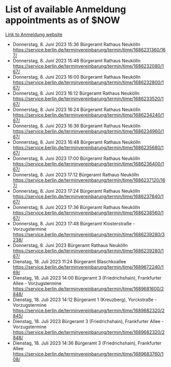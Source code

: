 # List of available Anmeldung appointments as of $NOW
[Link to Anmeldung website](https://service.berlin.de/terminvereinbarung/termin/tag.php?termin=1&anliegen[]=120686&dienstleisterlist=122210,122217,327316,122219,327312,122227,327314,122231,327346,122243,327348,122254,122252,329742,122260,329745,122262,329748,122271,327278,122273,327274,122277,327276,330436,122280,327294,122282,327290,122284,327292,122291,327270,122285,327266,122286,327264,122296,327268,150230,329760,122297,327286,122294,327284,122312,329763,122314,329775,122304,327330,122311,327334,122309,327332,317869,122281,327352,122279,329772,122283,122276,327324,122274,327326,122267,329766,122246,327318,122251,327320,122257,327322,122208,327298,122226,327300&herkunft=http%3A%2F%2Fservice.berlin.de%2Fdienstleistung%2F120686%2F)
- Donnerstag, 8. Juni 2023 15:36 Bürgeramt Rathaus Neukölln https://service.berlin.de/terminvereinbarung/termin/time/1686231360/167/
- Donnerstag, 8. Juni 2023 15:48 Bürgeramt Rathaus Neukölln https://service.berlin.de/terminvereinbarung/termin/time/1686232080/167/
- Donnerstag, 8. Juni 2023 16:00 Bürgeramt Rathaus Neukölln https://service.berlin.de/terminvereinbarung/termin/time/1686232800/167/
- Donnerstag, 8. Juni 2023 16:12 Bürgeramt Rathaus Neukölln https://service.berlin.de/terminvereinbarung/termin/time/1686233520/167/
- Donnerstag, 8. Juni 2023 16:24 Bürgeramt Rathaus Neukölln https://service.berlin.de/terminvereinbarung/termin/time/1686234240/167/
- Donnerstag, 8. Juni 2023 16:36 Bürgeramt Rathaus Neukölln https://service.berlin.de/terminvereinbarung/termin/time/1686234960/167/
- Donnerstag, 8. Juni 2023 16:48 Bürgeramt Rathaus Neukölln https://service.berlin.de/terminvereinbarung/termin/time/1686235680/167/
- Donnerstag, 8. Juni 2023 17:00 Bürgeramt Rathaus Neukölln https://service.berlin.de/terminvereinbarung/termin/time/1686236400/167/
- Donnerstag, 8. Juni 2023 17:12 Bürgeramt Rathaus Neukölln https://service.berlin.de/terminvereinbarung/termin/time/1686237120/167/
- Donnerstag, 8. Juni 2023 17:24 Bürgeramt Rathaus Neukölln https://service.berlin.de/terminvereinbarung/termin/time/1686237840/167/
- Donnerstag, 8. Juni 2023 17:36 Bürgeramt Rathaus Neukölln https://service.berlin.de/terminvereinbarung/termin/time/1686238560/167/
- Donnerstag, 8. Juni 2023 17:48 Bürgeramt Klosterstraße - Vorzugstermine https://service.berlin.de/terminvereinbarung/termin/time/1686239280/3238/
- Donnerstag, 8. Juni 2023  Bürgeramt Rathaus Neukölln https://service.berlin.de/terminvereinbarung/termin/time/1686239280/167/
- Dienstag, 18. Juli 2023 11:24 Bürgeramt Blaschkoallee https://service.berlin.de/terminvereinbarung/termin/time/1689672240/169/
- Dienstag, 18. Juli 2023 14:00 Bürgeramt 3 (Friedrichshain), Frankfurter Allee - Vorzugstermine https://service.berlin.de/terminvereinbarung/termin/time/1689681600/2848/
- Dienstag, 18. Juli 2023 14:12 Bürgeramt 1 (Kreuzberg), Yorckstraße - Vorzugstermine https://service.berlin.de/terminvereinbarung/termin/time/1689682320/2845/
- Dienstag, 18. Juli 2023  Bürgeramt 3 (Friedrichshain), Frankfurter Allee - Vorzugstermine https://service.berlin.de/terminvereinbarung/termin/time/1689682320/2848/
- Dienstag, 18. Juli 2023 14:36 Bürgeramt 3 (Friedrichshain), Frankfurter Allee https://service.berlin.de/terminvereinbarung/termin/time/1689683760/108/
